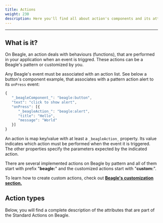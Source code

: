 ```yaml
---
title: Actions
weight: 230
description: Here you'll find all about action's components and its attributes details.
---
```


---

## What is it? 

On Beagle, an action deals with behaviours \(functions\), that are performed in your application when an event is triggred. These actions can be a Beagle's pattern or customized by you. 

Any Beagle's event must be associated with an action list. See below a button's component example, that associates with a pattern action alert to its `onPress` event: 

```javascript
{
   "_beagleComponent_": "beagle:button",
   "text": "click to show alert",
   "onPress": [{
      "_beagleAction_": "beagle:alert",
      "title": "Hello",
      "message": "World"
   }]
}
```

An action is map key/value with at least a `_beagleAction_` property. Its value indicates which action must be performed when the event it is triggered. The other properties specify the parameters expected by the indicated action. 

There are several implemented actions on Beagle by pattern and all of them start with prefix "**beagle:**" and the customized actions start with "**custom:**". 

To learn how to create custom actions, check out [**Beagle's customization section.**](https://docs.usebeagle.io/v/v1.0-en/customization/)

## Action types

Below, you will find a complete description of the attributes that are part of the Standard Actions on Beagle.
